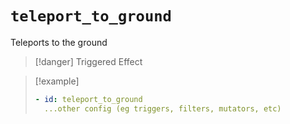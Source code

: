 # `teleport_to_ground`

Teleports to the ground

> [!danger] Triggered Effect

> [!example]
> ```yaml
> - id: teleport_to_ground
>   ...other config (eg triggers, filters, mutators, etc)
> ```
